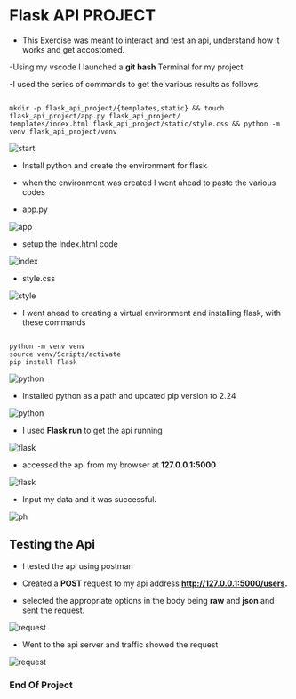 # Flask API PROJECT

- This Exercise was meant to interact and test an api, understand how it works and get accostomed.

-Using my vscode I launched a **git bash** Terminal for my project 

-I used the series of commands to get the various results as follows

```

mkdir -p flask_api_project/{templates,static} && touch flask_api_project/app.py flask_api_project/
templates/index.html flask_api_project/static/style.css && python -m venv flask_api_project/venv

```

![start](/Project6/img/01_codes_at_work_setup_from_the_beginning.png)

- Install python and create the environment for flask

- when the environment was created I went ahead to paste the various codes

- app.py 

![app](/Project6/img/03_setup_app.py.png)

- setup the Index.html code

![index](/Project6/img/02_setup_index_file.png)

- style.css

![style](/Project6/img/04_setup_styles.png)

- I went ahead to creating a virtual environment and installing flask, with these commands

```

python -m venv venv
source venv/Scripts/activate
pip install Flask

```

![python](/Project6/img/05_Installing_Flask.png)

- Installed python as a path and updated pip version to 2.24

![python](/Project6/img/06_Install_python.png)

- I used **Flask run** to get the api running

![flask](/Project6/img/09_flask_run.png)

- accessed the api from my browser at **127.0.0.1:5000**

![flask](/Project6/img/07_accessed_flask_from_browser.png)

- Input my data and it was successful.

![ph](/Project6/img/08_input_my_info.png)

## Testing the Api

- I tested the api using postman 

- Created a **POST** request to my api address **http://127.0.0.1:5000/users.**

- selected the appropriate options in the body being **raw** and **json** and sent the request.

![request](/Project6/img/11_created_user_on_api_from_postman.png)

- Went to the api server and traffic showed the request

![request](/Project6/img/12_api_server_info.png)

### End Of Project